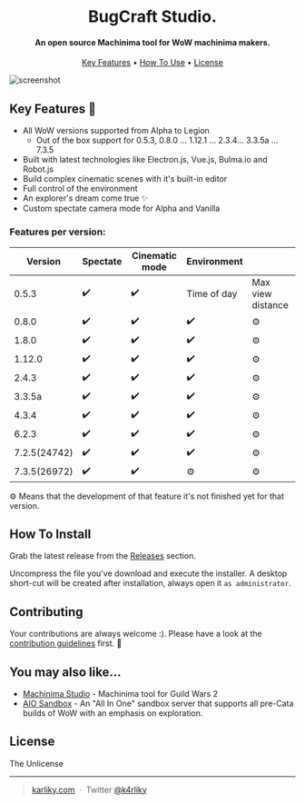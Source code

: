 
<h1 align="center">
  BugCraft Studio.
</h1>

<h4 align="center">An open source Machinima tool for WoW machinima makers.</h4>

<p align="center">
  <a href="#key-features-">Key Features</a> •
  <a href="#how-to-install">How To Use</a> •
  <a href="#license">License</a>
</p>

![screenshot](https://noggaholic.github.io/UI.png)

## Key Features 🎉

* All WoW versions supported from Alpha to Legion
  - Out of the box support for 0.5.3, 0.8.0 ... 1.12.1 ... 2.3.4... 3.3.5a ... 7.3.5
* Built with latest technologies like Electron.js, Vue.js, Bulma.io and Robot.js
* Build complex cinematic scenes with it's built-in editor
* Full control of the environment
* An explorer's dream come true ✨
* Custom spectate camera mode for Alpha and Vanilla

### Features per version:

| Version          | Spectate | Cinematic mode | Environment |                      |
|------------------|----------|----------------|-------------|-------------------   |
| 0\.5\.3          | ✔️       | ✔️             | Time of day | Max view distance   |
| 0\.8\.0          | ✔️       | ✔️             | ✔️          | ⚙️                 |
| 1\.8\.0          | ✔️       | ✔️             | ✔️          | ⚙️                 |
| 1\.12\.0         | ✔️       | ✔️             | ✔️          | ⚙️                 |
| 2\.4\.3          | ✔️       | ✔️             | ✔️          | ⚙️                 |
| 3\.3\.5a         | ✔️       | ✔️             | ✔️          | ⚙️                 |
| 4\.3\.4          | ✔️       | ✔️             | ✔️          | ⚙️                 |
| 6\.2\.3          | ✔️       | ✔️             | ✔️          | ⚙️                 |
| 7\.2\.5\(24742\) | ✔️       | ✔️             | ✔️          | ⚙️                 |
| 7\.3\.5\(26972\) | ✔️       | ✔️             | ⚙️          | ⚙️                 |

⚙️ Means that the development of that feature it's not finished yet for that version.

## How To Install

Grab the latest release from the [Releases](https://github.com/noggaholic/bugcraft-studio/releases) section.

Uncompress the file you've download and execute the installer. A desktop short-cut will be created after installation, always open it `as administrator`.

## Contributing

Your contributions are always welcome :). Please have a look at the [contribution guidelines](CONTRIBUTING.md) first. :tada:

## You may also like...

- [Machinima Studio](https://github.com/noggaholic/machinima-studio) - Machinima tool for Guild Wars 2
- [AIO Sandbox](https://github.com/barncastle/AIO-Sandbox) - An "All In One" sandbox server that supports all pre-Cata builds of WoW with an emphasis on exploration.

## License

The Unlicense

---

> [karliky.com](https://www.karliky.com) &nbsp;&middot;&nbsp;
> Twitter [@k4rliky](https://twitter.com/k4rliky)

